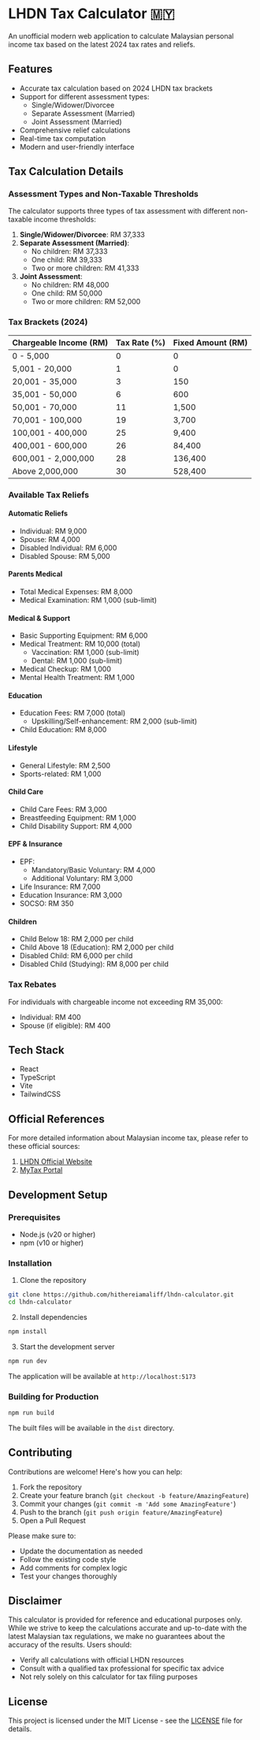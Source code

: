 # LHDN Tax Calculator 🇲🇾

An unofficial modern web application to calculate Malaysian personal income tax based on the latest 2024 tax rates and reliefs.

## Features

- Accurate tax calculation based on 2024 LHDN tax brackets
- Support for different assessment types:
  - Single/Widower/Divorcee
  - Separate Assessment (Married)
  - Joint Assessment (Married)
- Comprehensive relief calculations
- Real-time tax computation
- Modern and user-friendly interface

## Tax Calculation Details

### Assessment Types and Non-Taxable Thresholds

The calculator supports three types of tax assessment with different non-taxable income thresholds:

1. **Single/Widower/Divorcee**: RM 37,333
2. **Separate Assessment (Married)**:
   - No children: RM 37,333
   - One child: RM 39,333
   - Two or more children: RM 41,333
3. **Joint Assessment**:
   - No children: RM 48,000
   - One child: RM 50,000
   - Two or more children: RM 52,000

### Tax Brackets (2024)

| Chargeable Income (RM) | Tax Rate (%) | Fixed Amount (RM) |
|------------------------|--------------|-------------------|
| 0 - 5,000             | 0           | 0                |
| 5,001 - 20,000        | 1           | 0                |
| 20,001 - 35,000       | 3           | 150              |
| 35,001 - 50,000       | 6           | 600              |
| 50,001 - 70,000       | 11          | 1,500            |
| 70,001 - 100,000      | 19          | 3,700            |
| 100,001 - 400,000     | 25          | 9,400            |
| 400,001 - 600,000     | 26          | 84,400           |
| 600,001 - 2,000,000   | 28          | 136,400          |
| Above 2,000,000       | 30          | 528,400          |

### Available Tax Reliefs

#### Automatic Reliefs
- Individual: RM 9,000
- Spouse: RM 4,000
- Disabled Individual: RM 6,000
- Disabled Spouse: RM 5,000

#### Parents Medical
- Total Medical Expenses: RM 8,000
- Medical Examination: RM 1,000 (sub-limit)

#### Medical & Support
- Basic Supporting Equipment: RM 6,000
- Medical Treatment: RM 10,000 (total)
  - Vaccination: RM 1,000 (sub-limit)
  - Dental: RM 1,000 (sub-limit)
- Medical Checkup: RM 1,000
- Mental Health Treatment: RM 1,000

#### Education
- Education Fees: RM 7,000 (total)
  - Upskilling/Self-enhancement: RM 2,000 (sub-limit)
- Child Education: RM 8,000

#### Lifestyle
- General Lifestyle: RM 2,500
- Sports-related: RM 1,000

#### Child Care
- Child Care Fees: RM 3,000
- Breastfeeding Equipment: RM 1,000
- Child Disability Support: RM 4,000

#### EPF & Insurance
- EPF:
  - Mandatory/Basic Voluntary: RM 4,000
  - Additional Voluntary: RM 3,000
- Life Insurance: RM 7,000
- Education Insurance: RM 3,000
- SOCSO: RM 350

#### Children
- Child Below 18: RM 2,000 per child
- Child Above 18 (Education): RM 2,000 per child
- Disabled Child: RM 6,000 per child
- Disabled Child (Studying): RM 8,000 per child

### Tax Rebates

For individuals with chargeable income not exceeding RM 35,000:
- Individual: RM 400
- Spouse (if eligible): RM 400

## Tech Stack

- React
- TypeScript
- Vite
- TailwindCSS

## Official References

For more detailed information about Malaysian income tax, please refer to these official sources:

1. [LHDN Official Website](https://www.hasil.gov.my/en/individual/introduction-individual-income-tax/)
2. [MyTax Portal](https://mytax.hasil.gov.my/)

## Development Setup

### Prerequisites

- Node.js (v20 or higher)
- npm (v10 or higher)

### Installation

1. Clone the repository
```bash
git clone https://github.com/hithereiamaliff/lhdn-calculator.git
cd lhdn-calculator
```

2. Install dependencies
```bash
npm install
```

3. Start the development server
```bash
npm run dev
```

The application will be available at `http://localhost:5173`

### Building for Production

```bash
npm run build
```

The built files will be available in the `dist` directory.

## Contributing

Contributions are welcome! Here's how you can help:

1. Fork the repository
2. Create your feature branch (`git checkout -b feature/AmazingFeature`)
3. Commit your changes (`git commit -m 'Add some AmazingFeature'`)
4. Push to the branch (`git push origin feature/AmazingFeature`)
5. Open a Pull Request

Please make sure to:
- Update the documentation as needed
- Follow the existing code style
- Add comments for complex logic
- Test your changes thoroughly

## Disclaimer

This calculator is provided for reference and educational purposes only. While we strive to keep the calculations accurate and up-to-date with the latest Malaysian tax regulations, we make no guarantees about the accuracy of the results. Users should:

- Verify all calculations with official LHDN resources
- Consult with a qualified tax professional for specific tax advice
- Not rely solely on this calculator for tax filing purposes

## License

This project is licensed under the MIT License - see the [LICENSE](LICENSE) file for details.

